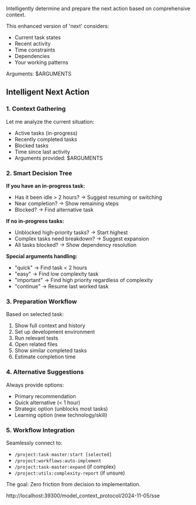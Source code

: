 Intelligently determine and prepare the next action based on comprehensive context.

This enhanced version of 'next' considers:

- Current task states
- Recent activity
- Time constraints
- Dependencies
- Your working patterns

Arguments: $ARGUMENTS

## Intelligent Next Action

### 1. **Context Gathering**

Let me analyze the current situation:

- Active tasks (in-progress)
- Recently completed tasks
- Blocked tasks
- Time since last activity
- Arguments provided: $ARGUMENTS

### 2. **Smart Decision Tree**

**If you have an in-progress task:**

- Has it been idle > 2 hours? → Suggest resuming or switching
- Near completion? → Show remaining steps
- Blocked? → Find alternative task

**If no in-progress tasks:**

- Unblocked high-priority tasks? → Start highest
- Complex tasks need breakdown? → Suggest expansion
- All tasks blocked? → Show dependency resolution

**Special arguments handling:**

- "quick" → Find task < 2 hours
- "easy" → Find low complexity task
- "important" → Find high priority regardless of complexity
- "continue" → Resume last worked task

### 3. **Preparation Workflow**

Based on selected task:

1. Show full context and history
2. Set up development environment
3. Run relevant tests
4. Open related files
5. Show similar completed tasks
6. Estimate completion time

### 4. **Alternative Suggestions**

Always provide options:

- Primary recommendation
- Quick alternative (< 1 hour)
- Strategic option (unblocks most tasks)
- Learning option (new technology/skill)

### 5. **Workflow Integration**

Seamlessly connect to:

- `/project:task-master:start [selected]`
- `/project:workflows:auto-implement`
- `/project:task-master:expand` (if complex)
- `/project:utils:complexity-report` (if unsure)

The goal: Zero friction from decision to implementation.

http://localhost:39300/model_context_protocol/2024-11-05/sse
